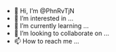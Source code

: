 - 👋 Hi, I’m @PhnRvTjN
- 👀 I’m interested in ...
- 🌱 I’m currently learning ...
- 💞️ I’m looking to collaborate on ...
- 📫 How to reach me ...

<!---
PhnRvTjN/PhnRvTjN is a ✨ special ✨ repository because its `README.md` (this file) appears on your GitHub profile.
You can click the Preview link to take a look at your changes.
--->
